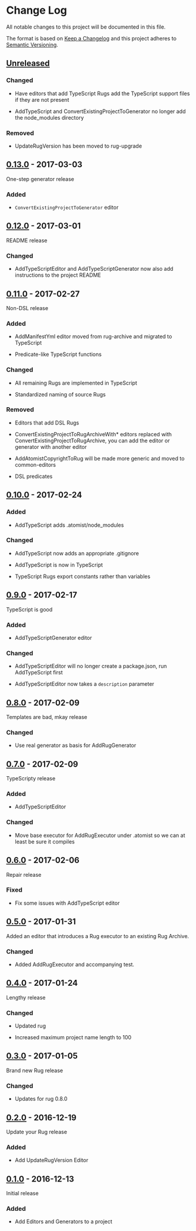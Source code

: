 # Change Log

All notable changes to this project will be documented in this file.

The format is based on [Keep a Changelog](http://keepachangelog.com/)
and this project adheres to [Semantic Versioning](http://semver.org/).

## [Unreleased]

[Unreleased]: https://github.com/atomist-rugs/rug-editors/compare/0.13.0...HEAD

### Changed

-   Have editors that add TypeScript Rugs add the TypeScript support
    files if they are not present

-   AddTypeScript and ConvertExistingProjectToGenerator no longer add
    the node_modules directory

### Removed

-   UpdateRugVersion has been moved to rug-upgrade

## [0.13.0] - 2017-03-03

[0.13.0]: https://github.com/atomist-rugs/rug-editors/compare/0.12.0...0.13.0

One-step generator release

### Added

-   `ConvertExistingProjectToGenerator` editor

## [0.12.0] - 2017-03-01

[0.12.0]: https://github.com/atomist-rugs/rug-editors/compare/0.11.0...0.12.0

README release

### Changed

-   AddTypeScriptEditor and AddTypeScriptGenerator now also add
    instructions to the project README

## [0.11.0] - 2017-02-27

[0.11.0]: https://github.com/atomist-rugs/rug-editors/compare/0.10.0...0.11.0

Non-DSL release

### Added

-   AddManifestYml editor moved from rug-archive and migrated to
    TypeScript

-   Predicate-like TypeScript functions

### Changed

-   All remaining Rugs are implemented in TypeScript

-   Standardized naming of source Rugs

### Removed

-   Editors that add DSL Rugs

-   ConvertExistingProjectToRugArchiveWith* editors replaced with
    ConvertExistingProjectToRugArchive, you can add the editor or
    generator with another editor

-   AddAtomistCopyrightToRug will be made more generic and moved to
    common-editors

-   DSL predicates

## [0.10.0] - 2017-02-24

[0.10.0]: https://github.com/atomist-rugs/rug-editors/compare/0.9.0...0.10.0

### Added

-   AddTypeScript adds .atomist/node_modules

### Changed

-   AddTypeScript now adds an appropriate .gitignore

-   AddTypeScript is now in TypeScript

-   TypeScript Rugs export constants rather than variables

## [0.9.0] - 2017-02-17

[0.9.0]: https://github.com/atomist-rugs/rug-editors/compare/0.8.0...0.9.0

TypeScript is good

### Added

-   AddTypeScriptGenerator editor

### Changed

-   AddTypeScriptEditor will no longer create a package.json, run
    AddTypeScript first

-   AddTypeScriptEditor now takes a `description` parameter

## [0.8.0] - 2017-02-09

[0.8.0]: https://github.com/atomist-rugs/rug-editors/compare/0.7.0...0.8.0

Templates are bad, mkay release

### Changed

-   Use real generator as basis for AddRugGenerator

## [0.7.0] - 2017-02-09

[0.7.0]: https://github.com/atomist-rugs/rug-editors/compare/0.6.0...0.7.0

TypeScripty release

### Added

-   AddTypeScriptEditor

### Changed

-   Move base executor for AddRugExecutor under .atomist so we can at
    least be sure it compiles

## [0.6.0] - 2017-02-06

[0.6.0]: https://github.com/atomist-rugs/rug-editors/compare/0.5.0...0.6.0

Repair release

### Fixed

-   Fix some issues with AddTypeScript editor

## [0.5.0] - 2017-01-31

[0.5.0]: https://github.com/atomist-rugs/rug-editors/compare/0.4.0...0.5.0

Added an editor that introduces a Rug executor to an existing Rug Archive.

### Changed

-   Added AddRugExecutor and accompanying test.

## [0.4.0] - 2017-01-24

[0.4.0]: https://github.com/atomist-rugs/rug-editors/compare/0.3.0...0.4.0

Lengthy release

### Changed

-   Updated rug

-   Increased maximum project name length to 100

## [0.3.0] - 2017-01-05

[0.3.0]: https://github.com/atomist-rugs/rug-editors/compare/0.2.0...0.3.0

Brand new Rug release

### Changed

-   Updates for rug 0.8.0

## [0.2.0] - 2016-12-19

[0.2.0]: https://github.com/atomist-rugs/rug-editors/compare/0.1.0...0.2.0

Update your Rug release

### Added

-   Add UpdateRugVersion Editor

## [0.1.0] - 2016-12-13

[0.1.0]: https://github.com/atomist-rugs/rug-editors/tree/0.1.0

Initial release

### Added

-   Add Editors and Generators to a project
